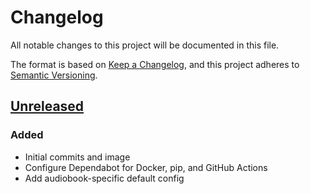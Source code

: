 <!-- markdownlint-configure-file { "MD024": { "siblings_only": true } } -->

# Changelog

All notable changes to this project will be documented in this file.

The format is based on [Keep a Changelog](https://keepachangelog.com/en/1.0.0/),
and this project adheres to [Semantic Versioning](https://semver.org/spec/v2.0.0.html).

## [Unreleased]

### Added

- Initial commits and image
- Configure Dependabot for Docker, pip, and GitHub Actions
- Add audiobook-specific default config

<!-- Release Links -->

[unreleased]: https://github.com/gtronset/beets-audiobooks/compare/main...HEAD
